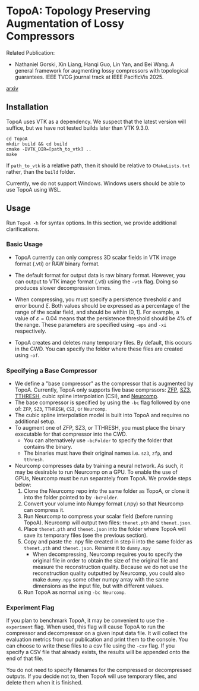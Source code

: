 # TopoA: Topology Preserving Augmentation of Lossy Compressors

Related Publication: 
- Nathaniel Gorski, Xin Liang, Hanqi Guo, Lin Yan, and Bei Wang. A general framework for augmenting lossy compressors with topological guarantees. IEEE TVCG journal track at IEEE PacificVis 2025. 

[arxiv](https://arxiv.org/abs/2502.14022)

## Installation
TopoA uses VTK as a dependency. We suspect that the latest version will suffice, but we have not tested builds later than VTK 9.3.0.

```
cd TopoA
mkdir build && cd build
cmake -DVTK_DIR=[path_to_vtk] ..
make
```

If ```path_to_vtk``` is a relative path, then it should be relative to ```CMakeLists.txt``` rather, than the ```build``` folder.

Currently, we do not support Windows. Windows users should be able to use TopoA using WSL.

## Usage
Run ```TopoA -h``` for syntax options. In this section, we provide additional clarifications.

### Basic Usage

- TopoA currently can only compress 3D scalar fields in VTK image format (.vti) or RAW binary format.

- The default format for output data is raw binary format. However, you can output to VTK image format (.vti) using the ```-vtk``` flag. Doing so produces slower decompression times.

- When compressing, you must specify a persistence threshold $\varepsilon$ and error bound $\xi$. Both values should be expressed as a percentage of the range of the scalar field, and should be within $(0,1]$. For example, a value of $\varepsilon = 0.04$ means that the persistence threshold should be 4% of the range. These parameters are specified using ```-eps``` and ```-xi``` respectively.

- TopoA creates and deletes many temporary files. By default, this occurs in the CWD. You can specify the folder where these files are created using ```-of```.


### Specifying a Base Compressor

- We define a "base compressor" as the compressor that is augmented by TopoA. Currently, TopoA only supports five base comprssors: [ZFP](https://github.com/LLNL/zfp), [SZ3](https://github.com/szcompressor/SZ3), [TTHRESH](https://github.com/rballester/tthresh), cubic spline interpolation (CSI), and [Neurcomp](https://github.com/matthewberger/neurcomp?tab=readme-ov-file).
- The base compressor is specified by using the ```-bc``` flag followed by one of: ```ZFP```, ```SZ3```, ```TTHRESH```, ```CSI```, or ```Neurcomp```.
- The cubic spline interpolation model is built into TopoA and requires no additional setup.
- To augment one of ZFP, SZ3, or TTHRESH, you must place the binary executable for that compressor into the CWD.
	- You can alternatively use ```-bcFolder``` to specify the folder that contains the binary.
	- The binaries must have their original names i.e. ```sz3```, ```zfp```, and ```tthresh```.
- Neurcomp compresses data by training a neural network. As such, it may be desirable to run Neurcomp on a GPU. To enable the use of GPUs, Neurcomp must be run separately from TopoA. We provide steps below:
	1. Clone the Neurcomp repo into the same folder as TopoA, or clone it into the folder pointed to by ```-bcFolder```.
	2. Convert your volume into Numpy format (.npy) so that Neurcomp can compress it.
	3. Run Neurcomp to compress your scalar field (before running TopoA). Neurcomp will output two files: ```thenet.pth``` and ```thenet.json```.
	4. Place ```thenet.pth``` and ```thenet.json``` into the folder where TopoA will save its temporary files (see the previous section).
	5. Copy and paste the .npy file created in step ii into the same folder as ```thenet.pth``` and ```thenet.json```. Rename it to ```dummy.npy```
		- When decompressing, Neurcomp requires you to specify the original file in order to obtain the size of the original file and measure the reconstruction quality. Because we do not use the reconstruction quality outputted by Neurcomp, you could also make ```dummy.npy``` some other numpy array with the same dimensions as the input file, but with different values.
	6. Run TopoA as normal using ```-bc Neurcomp```.

### Experiment Flag

If you plan to benchmark TopoA, it may be convenient to use the ```-experiment``` flag. When used, this flag will cause TopoA to run the compressor and decompressor on a given input data file. It will collect the evaluation metrics from our publication and print them to the console. You can choose to write these files to a csv file using the ```-csv``` flag. If you specify a CSV file that already exists, the results will be appended onto the end of that file.

You do not need to specify filenames for the compressed or decompressed outputs. If you decide not to, then TopoA will use temporary files, and delete them when it is finished.

